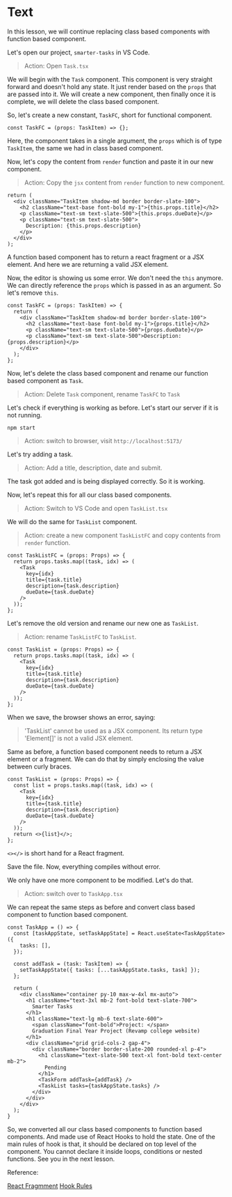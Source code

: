 # Text

In this lesson, we will continue replacing class based components with function based component.

Let's open our project, `smarter-tasks` in VS Code.

> Action: Open `Task.tsx`

We will begin with the `Task` component. This component is very straight forward and doesn't hold any state. It just render based on the `props` that are passed into it. We will create a new component, then finally once it is complete, we will delete the class based component.

So, let's create a new constant, `TaskFC`, short for functional component.

```tsx
const TaskFC = (props: TaskItem) => {};
```

Here, the component takes in a single argument, the `props` which is of type `TaskItem`, the same we had in class based component.

Now, let's copy the content from `render` function and paste it in our new component.

> Action: Copy the `jsx` content from `render` function to new component.

```tsx
return (
  <div className="TaskItem shadow-md border border-slate-100">
    <h2 className="text-base font-bold my-1">{this.props.title}</h2>
    <p className="text-sm text-slate-500">{this.props.dueDate}</p>
    <p className="text-sm text-slate-500">
      Description: {this.props.description}
    </p>
  </div>
);
```

A function based component has to return a react fragment or a JSX element. And here we are returning a valid JSX element.

Now, the editor is showing us some error. We don't need the `this` anymore. We can directly reference the `props` which is passed in as an argument. So let's remove `this`.

```tsx
const TaskFC = (props: TaskItem) => {
  return (
    <div className="TaskItem shadow-md border border-slate-100">
      <h2 className="text-base font-bold my-1">{props.title}</h2>
      <p className="text-sm text-slate-500">{props.dueDate}</p>
      <p className="text-sm text-slate-500">Description: {props.description}</p>
    </div>
  );
};
```

Now, let's delete the class based component and rename our function based component as `Task`.

> Action: Delete `Task` component, rename `TaskFC` to `Task`

Let's check if everything is working as before. Let's start our server if it is not running.

```shell
npm start
```

> Action: switch to browser, visit `http://localhost:5173/`

Let's try adding a task.

> Action: Add a title, description, date and submit.

The task got added and is being displayed correctly. So it is working.

Now, let's repeat this for all our class based components.

> Action: Switch to VS Code and open `TaskList.tsx`

We will do the same for `TaskList` component.

> Action: create a new component `TaskListFC` and copy contents from `render` function.

```tsx
const TaskListFC = (props: Props) => {
  return props.tasks.map((task, idx) => (
    <Task
      key={idx}
      title={task.title}
      description={task.description}
      dueDate={task.dueDate}
    />
  ));
};
```

Let's remove the old version and rename our new one as `TaskList`.

> Action: rename `TaskListFC` to `TaskList`.

```tsx
const TaskList = (props: Props) => {
  return props.tasks.map((task, idx) => (
    <Task
      key={idx}
      title={task.title}
      description={task.description}
      dueDate={task.dueDate}
    />
  ));
};
```

When we save, the browser shows an error, saying:

> 'TaskList' cannot be used as a JSX component.
> Its return type 'Element[]' is not a valid JSX element.

Same as before, a function based component needs to return a JSX element or a fragment. We can do that by simply enclosing the value between curly braces.

```tsx
const TaskList = (props: Props) => {
  const list = props.tasks.map((task, idx) => (
    <Task
      key={idx}
      title={task.title}
      description={task.description}
      dueDate={task.dueDate}
    />
  ));
  return <>{list}</>;
};
```

`<></>` is short hand for a React fragment.

Save the file. Now, everything compiles without error.

We only have one more component to be modified. Let's do that.

> Action: switch over to `TaskApp.tsx`

We can repeat the same steps as before and convert class based component to function based component.

```tsx
const TaskApp = () => {
  const [taskAppState, setTaskAppState] = React.useState<TaskAppState>({
    tasks: [],
  });

  const addTask = (task: TaskItem) => {
    setTaskAppState({ tasks: [...taskAppState.tasks, task] });
  };

  return (
    <div className="container py-10 max-w-4xl mx-auto">
      <h1 className="text-3xl mb-2 font-bold text-slate-700">
        Smarter Tasks
      </h1>
      <h1 className="text-lg mb-6 text-slate-600">
        <span className="font-bold">Project: </span>
        Graduation Final Year Project (Revamp college website)
      </h1>
      <div className="grid grid-cols-2 gap-4">
        <div className="border border-slate-200 rounded-xl p-4">
          <h1 className="text-slate-500 text-xl font-bold text-center mb-2">
            Pending
          </h1>
          <TaskForm addTask={addTask} />
          <TaskList tasks={taskAppState.tasks} />
        </div>
      </div>
    </div>
  );
}
```

So, we converted all our class based components to function based components. And made use of React Hooks to hold the state. One of the main rules of hook is that, it should be declared on top level of the component. You cannot declare it inside loops, conditions or nested functions. See you in the next lesson.

Reference:

[React Fragmment](https://reactjs.org/docs/fragments.html)
[Hook Rules](https://reactjs.org/docs/hooks-rules.html)
